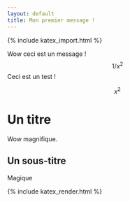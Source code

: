 ```yaml
---
layout: default
title: Mon premier message !
---
```

{% include katex_import.html %}

Wow ceci est un message ! $$ 1/x^{2} $$ Ceci est un test ! 

$$ x^{2} $$

# Un titre
Wow magnifique.

## Un sous-titre
Magique


{% include katex_render.html %}
